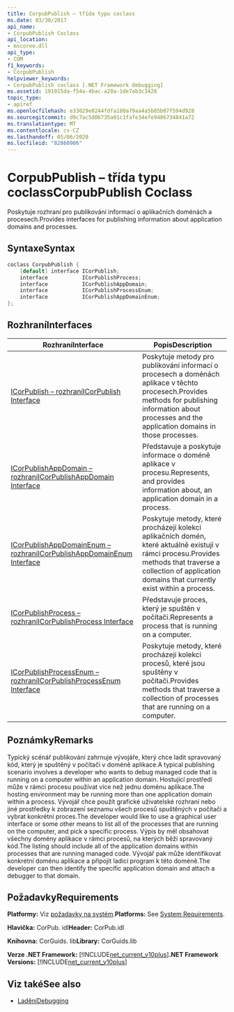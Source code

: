 ```yaml
---
title: CorpubPublish – třída typu coclass
ms.date: 03/30/2017
api_name:
- CorpubPublish Coclass
api_location:
- mscoree.dll
api_type:
- COM
f1_keywords:
- CorpubPublish
helpviewer_keywords:
- CorpubPublish coclass [.NET Framework debugging]
ms.assetid: 191015da-f54a-4bac-a28a-1de7ab3c3428
topic_type:
- apiref
ms.openlocfilehash: e33029e8244fdfa180a79aa4a5b05b07f594d928
ms.sourcegitcommit: d9c7ac5d06735a01c1fafe34efe9486734841a72
ms.translationtype: MT
ms.contentlocale: cs-CZ
ms.lasthandoff: 05/06/2020
ms.locfileid: "82860906"
---
```

# <a name="corpubpublish-coclass"></a><span data-ttu-id="e8057-102">CorpubPublish – třída typu coclass</span><span class="sxs-lookup"><span data-stu-id="e8057-102">CorpubPublish Coclass</span></span>
<span data-ttu-id="e8057-103">Poskytuje rozhraní pro publikování informací o aplikačních doménách a procesech.</span><span class="sxs-lookup"><span data-stu-id="e8057-103">Provides interfaces for publishing information about application domains and processes.</span></span>  
  
## <a name="syntax"></a><span data-ttu-id="e8057-104">Syntaxe</span><span class="sxs-lookup"><span data-stu-id="e8057-104">Syntax</span></span>  
  
```cpp  
coclass CorpubPublish {  
    [default] interface ICorPublish;  
    interface           ICorPublishProcess;  
    interface           ICorPublishAppDomain;  
    interface           ICorPublishProcessEnum;  
    interface           ICorPublishAppDomainEnum;  
};  
```  
  
## <a name="interfaces"></a><span data-ttu-id="e8057-105">Rozhraní</span><span class="sxs-lookup"><span data-stu-id="e8057-105">Interfaces</span></span>  
  
|<span data-ttu-id="e8057-106">Rozhraní</span><span class="sxs-lookup"><span data-stu-id="e8057-106">Interface</span></span>|<span data-ttu-id="e8057-107">Popis</span><span class="sxs-lookup"><span data-stu-id="e8057-107">Description</span></span>|  
|---------------|-----------------|  
|[<span data-ttu-id="e8057-108">ICorPublish – rozhraní</span><span class="sxs-lookup"><span data-stu-id="e8057-108">ICorPublish Interface</span></span>](icorpublish-interface.md)|<span data-ttu-id="e8057-109">Poskytuje metody pro publikování informací o procesech a doménách aplikace v těchto procesech.</span><span class="sxs-lookup"><span data-stu-id="e8057-109">Provides methods for publishing information about processes and the application domains in those processes.</span></span>|  
|[<span data-ttu-id="e8057-110">ICorPublishAppDomain – rozhraní</span><span class="sxs-lookup"><span data-stu-id="e8057-110">ICorPublishAppDomain Interface</span></span>](icorpublishappdomain-interface.md)|<span data-ttu-id="e8057-111">Představuje a poskytuje informace o doméně aplikace v procesu.</span><span class="sxs-lookup"><span data-stu-id="e8057-111">Represents, and provides information about, an application domain in a process.</span></span>|  
|[<span data-ttu-id="e8057-112">ICorPublishAppDomainEnum – rozhraní</span><span class="sxs-lookup"><span data-stu-id="e8057-112">ICorPublishAppDomainEnum Interface</span></span>](icorpublishappdomainenum-interface.md)|<span data-ttu-id="e8057-113">Poskytuje metody, které procházejí kolekci aplikačních domén, které aktuálně existují v rámci procesu.</span><span class="sxs-lookup"><span data-stu-id="e8057-113">Provides methods that traverse a collection of application domains that currently exist within a process.</span></span>|  
|[<span data-ttu-id="e8057-114">ICorPublishProcess – rozhraní</span><span class="sxs-lookup"><span data-stu-id="e8057-114">ICorPublishProcess Interface</span></span>](icorpublishprocess-interface.md)|<span data-ttu-id="e8057-115">Představuje proces, který je spuštěn v počítači.</span><span class="sxs-lookup"><span data-stu-id="e8057-115">Represents a process that is running on a computer.</span></span>|  
|[<span data-ttu-id="e8057-116">ICorPublishProcessEnum – rozhraní</span><span class="sxs-lookup"><span data-stu-id="e8057-116">ICorPublishProcessEnum Interface</span></span>](icorpublishprocessenum-interface.md)|<span data-ttu-id="e8057-117">Poskytuje metody, které procházejí kolekci procesů, které jsou spuštěny v počítači.</span><span class="sxs-lookup"><span data-stu-id="e8057-117">Provides methods that traverse a collection of processes that are running on a computer.</span></span>|  
  
## <a name="remarks"></a><span data-ttu-id="e8057-118">Poznámky</span><span class="sxs-lookup"><span data-stu-id="e8057-118">Remarks</span></span>  
 <span data-ttu-id="e8057-119">Typický scénář publikování zahrnuje vývojáře, který chce ladit spravovaný kód, který je spuštěný v počítači v doméně aplikace.</span><span class="sxs-lookup"><span data-stu-id="e8057-119">A typical publishing scenario involves a developer who wants to debug managed code that is running on a computer within an application domain.</span></span> <span data-ttu-id="e8057-120">Hostující prostředí může v rámci procesu používat více než jednu doménu aplikace.</span><span class="sxs-lookup"><span data-stu-id="e8057-120">The hosting environment may be running more than one application domain within a process.</span></span> <span data-ttu-id="e8057-121">Vývojář chce použít grafické uživatelské rozhraní nebo jiné prostředky k zobrazení seznamu všech procesů spuštěných v počítači a vybrat konkrétní proces.</span><span class="sxs-lookup"><span data-stu-id="e8057-121">The developer would like to use a graphical user interface or some other means to list all of the processes that are running on the computer, and pick a specific process.</span></span> <span data-ttu-id="e8057-122">Výpis by měl obsahovat všechny domény aplikace v rámci procesů, na kterých běží spravovaný kód.</span><span class="sxs-lookup"><span data-stu-id="e8057-122">The listing should include all of the application domains within processes that are running managed code.</span></span> <span data-ttu-id="e8057-123">Vývojář pak může identifikovat konkrétní doménu aplikace a připojit ladicí program k této doméně.</span><span class="sxs-lookup"><span data-stu-id="e8057-123">The developer can then identify the specific application domain and attach a debugger to that domain.</span></span>  
  
## <a name="requirements"></a><span data-ttu-id="e8057-124">Požadavky</span><span class="sxs-lookup"><span data-stu-id="e8057-124">Requirements</span></span>  
 <span data-ttu-id="e8057-125">**Platformy:** Viz [požadavky na systém](../../get-started/system-requirements.md).</span><span class="sxs-lookup"><span data-stu-id="e8057-125">**Platforms:** See [System Requirements](../../get-started/system-requirements.md).</span></span>  
  
 <span data-ttu-id="e8057-126">**Hlavička:** CorPub. idl</span><span class="sxs-lookup"><span data-stu-id="e8057-126">**Header:** CorPub.idl</span></span>  
  
 <span data-ttu-id="e8057-127">**Knihovna:** CorGuids. lib</span><span class="sxs-lookup"><span data-stu-id="e8057-127">**Library:** CorGuids.lib</span></span>  
  
 <span data-ttu-id="e8057-128">**Verze .NET Framework:**  [!INCLUDE[net_current_v10plus](../../../../includes/net-current-v10plus-md.md)]</span><span class="sxs-lookup"><span data-stu-id="e8057-128">**.NET Framework Versions:**  [!INCLUDE[net_current_v10plus](../../../../includes/net-current-v10plus-md.md)]</span></span>  
  
## <a name="see-also"></a><span data-ttu-id="e8057-129">Viz také</span><span class="sxs-lookup"><span data-stu-id="e8057-129">See also</span></span>

- [<span data-ttu-id="e8057-130">Ladění</span><span class="sxs-lookup"><span data-stu-id="e8057-130">Debugging</span></span>](index.md)
